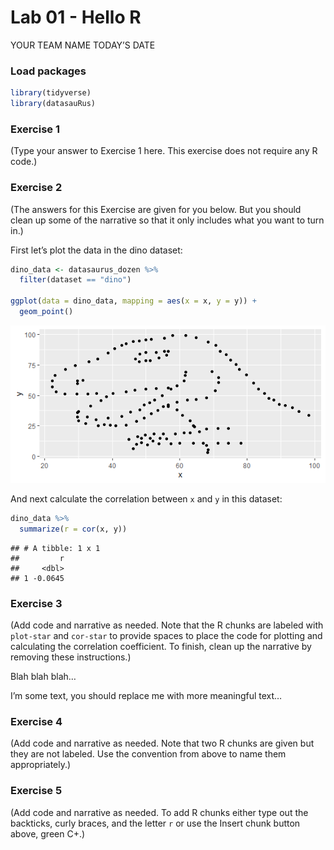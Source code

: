 Lab 01 - Hello R
================
YOUR TEAM NAME
TODAY’S DATE

### Load packages

``` r
library(tidyverse) 
library(datasauRus)
```

### Exercise 1

(Type your answer to Exercise 1 here. This exercise does not require any
R code.)

### Exercise 2

(The answers for this Exercise are given for you below. But you should
clean up some of the narrative so that it only includes what you want to
turn in.)

First let’s plot the data in the dino dataset:

``` r
dino_data <- datasaurus_dozen %>%
  filter(dataset == "dino")

ggplot(data = dino_data, mapping = aes(x = x, y = y)) +
  geom_point()
```

![](lab-01-hello-r_files/figure-gfm/plot-dino-1.png)<!-- -->

And next calculate the correlation between `x` and `y` in this dataset:

``` r
dino_data %>%
  summarize(r = cor(x, y))
```

    ## # A tibble: 1 x 1
    ##         r
    ##     <dbl>
    ## 1 -0.0645

### Exercise 3

(Add code and narrative as needed. Note that the R chunks are labeled
with `plot-star` and `cor-star` to provide spaces to place the code for
plotting and calculating the correlation coefficient. To finish, clean
up the narrative by removing these instructions.)

Blah blah blah…

I’m some text, you should replace me with more meaningful text…

### Exercise 4

(Add code and narrative as needed. Note that two R chunks are given but
they are not labeled. Use the convention from above to name them
appropriately.)

### Exercise 5

(Add code and narrative as needed. To add R chunks either type out the
backticks, curly braces, and the letter `r` or use the Insert chunk
button above, green C+.)
